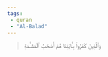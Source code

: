 ```yaml
---
tags: 
 - quran 
 - "Al-Balad"
---
```


> وَٱلَّذِينَ كَفَرُواْ بِـَٔايَٰتِنَا هُمۡ أَصۡحَٰبُ ٱلۡمَشۡـَٔمَةِ
